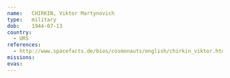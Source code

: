 ```yaml
---
name:	CHIRKIN, Viktor Martynovich
type:	military
dob:	1944-07-13
country:
  - URS
references:
  - http://www.spacefacts.de/bios/cosmonauts/english/chirkin_viktor.htm
missions:
evas:
---
```

